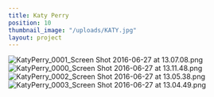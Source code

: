 ```yaml
---
title: Katy Perry
position: 10
thumbnail_image: "/uploads/KATY.jpg"
layout: project
---
```


![KatyPerry_0001_Screen Shot 2016-06-27 at 13.07.08.png](/uploads/KatyPerry_0001_Screen%20Shot%202016-06-27%20at%2013.07.08.png)![KatyPerry_0000_Screen Shot 2016-06-27 at 13.11.48.png](/uploads/KatyPerry_0000_Screen%20Shot%202016-06-27%20at%2013.11.48.png)![KatyPerry_0002_Screen Shot 2016-06-27 at 13.05.38.png](/uploads/KatyPerry_0002_Screen%20Shot%202016-06-27%20at%2013.05.38.png)![KatyPerry_0003_Screen Shot 2016-06-27 at 13.04.49.png](/uploads/KatyPerry_0003_Screen%20Shot%202016-06-27%20at%2013.04.49.png)
